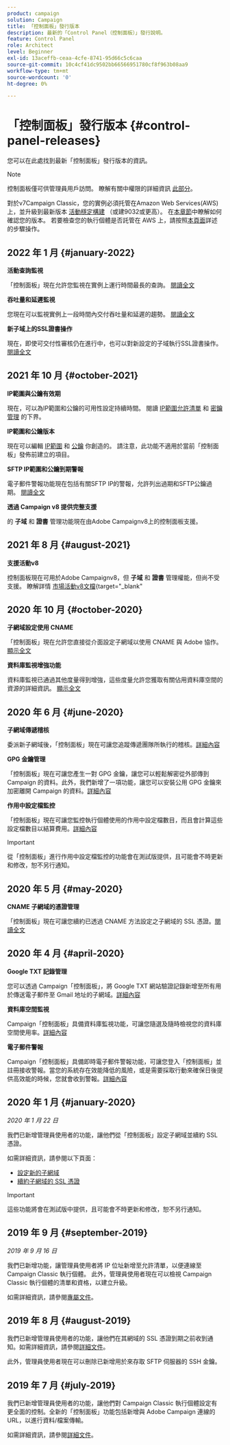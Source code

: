 ```yaml
---
product: campaign
solution: Campaign
title: 「控制面板」發行版本
description: 最新的「Control Panel（控制面板）」發行說明。
feature: Control Panel
role: Architect
level: Beginner
exl-id: 13aceffb-ceaa-4cfe-8741-95d66c5c6caa
source-git-commit: 10c4cf41dc9502bb66566951780cf8f963b08aa9
workflow-type: tm+mt
source-wordcount: '0'
ht-degree: 0%

---
```


# 「控制面板」發行版本 {#control-panel-releases}

您可以在此處找到最新「控制面板」發行版本的資訊。

>[!NOTE]
>
>控制面板僅可供管理員用戶訪問。 瞭解有關中權限的詳細資訊 [此部分](https://experienceleague.adobe.com/docs/control-panel/using/discover-control-panel/managing-permissions.html?lang=zh-Hant#discover-control-panel)。
>
>對於v7Campaign Classic，您的實例必須托管在Amazon Web Services(AWS)上，並升級到最新版本 [活動穩定構建](https://experienceleague.adobe.com/docs/campaign-classic/using/release-notes/rn-overview.html?lang=zh-Hant#rn-statuses) （或建9032或更高）。 在[本章節](https://experienceleague.adobe.com/docs/campaign-classic/using/getting-started/starting-with-adobe-campaign/launching-adobe-campaign.html?lang=zh-Hant#getting-your-campaign-version)中瞭解如何確認您的版本。 若要檢查您的執行個體是否託管在 AWS 上，請按照[本頁面](faq.md#hosted-aws)詳述的步驟操作。

## 2022 年 1 月 {#january-2022}

**活動查詢監視**

「控制面板」現在允許您監視在實例上運行時間最長的查詢。 [閱讀全文](performance-monitoring/using/database-active-queries.md)

**吞吐量和延遲監視**

您現在可以監視實例上一段時間內交付吞吐量和延遲的趨勢。 [閱讀全文](performance-monitoring/using/thoughputs-latencies.md)

**新子域上的SSL證書操作**

現在，即使可交付性審核仍在進行中，也可以對新設定的子域執行SSL證書操作。 [閱讀全文](subdomains-certificates/using/renewing-subdomain-certificate.md)

## 2021 年 10 月 {#october-2021}

**IP範圍與公鑰有效期**

現在，可以為IP範圍和公鑰的可用性設定持續時間。 閱讀 [IP範圍允許清單](sftp/using/ip-range-allow-listing.md#adding-ip-addresses-allow-list) 和 [密鑰管理](sftp/using/key-management.md#installing-ssh-key) 的下界。

**IP範圍和公鑰版本**

現在可以編輯 [IP範圍](sftp/using/ip-range-allow-listing.md#editing-ip-ranges) 和 [公鑰](sftp/using/key-management.md#editing-public-keys) 你創造的。 請注意，此功能不適用於當前「控制面板」發佈前建立的項目。

**SFTP IP範圍和公鑰到期警報**

電子郵件警報功能現在包括有關SFTP IP的警報，允許列出過期和SFTP公鑰過期。 [閱讀全文](performance-monitoring/using/email-alerting.md)

**透過 Campaign v8 提供完整支援**

的 **子域** 和 **證書** 管理功能現在由Adobe Campaignv8上的控制面板支援。

## 2021 年 8 月 {#august-2021}

**支援活動v8**

控制面板現在可用於Adobe Campaignv8，但 **子域** 和 **證書** 管理權能，但尚不受支援。 瞭解詳情 [市場活動v8文檔](https://experienceleague.adobe.com/docs/campaign/campaign-v8/deploy/self-service.html){target=&quot;_blank&quot;

## 2020 年 10 月 {#october-2020}

**子網域設定使用 CNAME**

「控制面板」現在允許您直接從介面設定子網域以使用 CNAME 與 Adobe 協作。[顯示全文](subdomains-certificates/using/setting-up-new-subdomain.md)

**資料庫監視增強功能**

資料庫監視已通過其他度量得到增強，這些度量允許您獲取有關佔用資料庫空間的資源的詳細資訊。 [顯示全文](performance-monitoring/using/database-monitoring.md)

## 2020 年 6 月 {#june-2020}

**子網域傳遞稽核**

委派新子網域後，「控制面板」現在可讓您追蹤傳遞團隊所執行的稽核。[詳細內容](subdomains-certificates/using/setting-up-new-subdomain.md)

**GPG 金鑰管理**

「控制面板」現在可讓您產生一對 GPG 金鑰，讓您可以輕鬆解密從外部傳到 Campaign 的資料。此外，我們新增了一項功能，讓您可以安裝公用 GPG 金鑰來加密離開 Campaign 的資料。[詳細內容](instances-settings/using/gpg-keys-management.md)

**作用中設定檔監控**

「控制面板」現在可讓您監控執行個體使用的作用中設定檔數目，而且會計算這些設定檔數目以結算費用。[詳細內容](performance-monitoring/using/active-profiles-monitoring.md)

>[!IMPORTANT]
>
>從「控制面板」進行作用中設定檔監控的功能會在測試版提供，且可能會不時更新和修改，恕不另行通知。

## 2020 年 5 月 {#may-2020}

**CNAME 子網域的憑證管理**

「控制面板」現在可讓您續約已透過 CNAME 方法設定之子網域的 SSL 憑證。[閱讀全文](subdomains-certificates/using/renewing-subdomain-certificate.md)

## 2020 年 4 月 {#april-2020}

**Google TXT 記錄管理**

您可以透過 Campaign「控制面板」，將 Google TXT 網站驗證記錄新增至所有用於傳送電子郵件至 Gmail 地址的子網域。[詳細內容](subdomains-certificates/using/managing-txt-records.md)

**資料庫空間監視**

Campaign「控制面板」具備資料庫監視功能，可讓您隨選及隨時檢視您的資料庫空間使用率。[詳細內容](performance-monitoring/using/database-monitoring.md)

**電子郵件警報**

Campaign「控制面板」具備即時電子郵件警報功能，可讓您登入「控制面板」並註冊接收警報。當您的系統存在效能降低的風險，或是需要採取行動來確保日後提供高效能的時候，您就會收到警報。[詳細內容](performance-monitoring/using/email-alerting.md)

## 2020 年 1 月 {#january-2020}

*2020 年 1 月 22 日*

我們已新增管理員使用者的功能，讓他們從「控制面板」設定子網域並續約 SSL 憑證。

如需詳細資訊，請參閱以下頁面：
* [設定新的子網域](subdomains-certificates/using/setting-up-new-subdomain.md)
* [續約子網域的 SSL 憑證](subdomains-certificates/using/renewing-subdomain-certificate.md)

>[!IMPORTANT]
>
>這些功能將會在測試版中提供，且可能會不時更新和修改，恕不另行通知。

## 2019 年 9 月 {#september-2019}

*2019 年 9 月 16 日*

我們已新增功能，讓管理員使用者將 IP 位址新增至允許清單，以便連線至 Campaign Classic 執行個體。
此外，管理員使用者現在可以檢視 Campaign Classic 執行個體的清單和資格，以建立升級。

如需詳細資訊，請參閱[專屬文件](instances-settings/using/ip-allow-listing-instance-access.md)。

## 2019 年 8 月 {#august-2019}

我們已新增管理員使用者的功能，讓他們在其網域的 SSL 憑證到期之前收到通知。如需詳細資訊，請參閱[詳細文件](subdomains-certificates/using/monitoring-ssl-certificates.md)。

此外，管理員使用者現在可以刪除已新增用於來存取 SFTP 伺服器的 SSH 金鑰。

## 2019 年 7 月 {#july-2019}

我們已新增管理員使用者的功能，讓他們對 Campaign Classic 執行個體設定有更全面的控制。全新的「控制面板」功能包括新增與 Adobe Campaign 連線的 URL，以進行資料/檔案傳輸。

如需詳細資訊，請參閱[詳細文件](instances-settings/using/url-permissions.md)。

